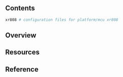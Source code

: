 ## Contents

```sh
xr808 # configuration files for platform/mcu xr808
```

## Overview

## Resources

## Reference